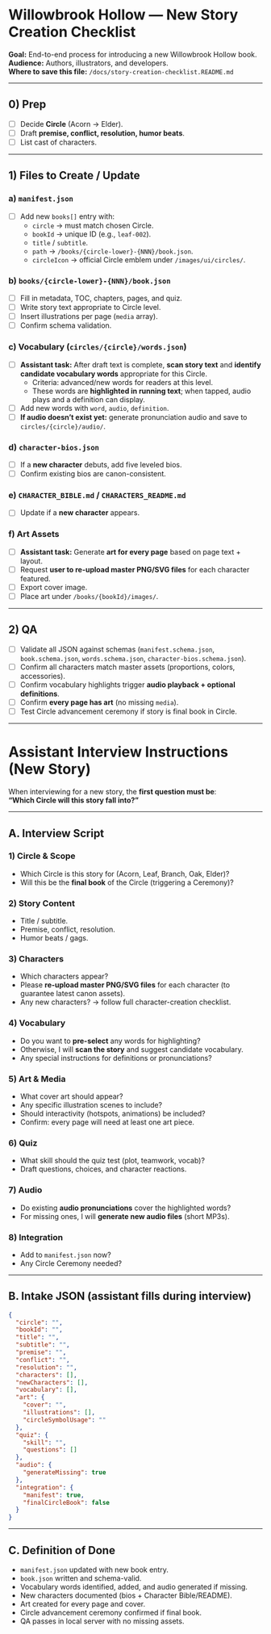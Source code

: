 # Willowbrook Hollow — New Story Creation Checklist

**Goal:** End-to-end process for introducing a new Willowbrook Hollow book.  
**Audience:** Authors, illustrators, and developers.  
**Where to save this file:** `/docs/story-creation-checklist.README.md`

---

## 0) Prep
- [ ] Decide **Circle** (Acorn → Elder).
- [ ] Draft **premise, conflict, resolution, humor beats**.
- [ ] List cast of characters.

---

## 1) Files to Create / Update

### a) `manifest.json`
- [ ] Add new `books[]` entry with:
  - `circle` → must match chosen Circle.
  - `bookId` → unique ID (e.g., `leaf-002`).
  - `title` / `subtitle`.
  - `path` → `/books/{circle-lower}-{NNN}/book.json`.
  - `circleIcon` → official Circle emblem under `/images/ui/circles/`.

### b) `books/{circle-lower}-{NNN}/book.json`
- [ ] Fill in metadata, TOC, chapters, pages, and quiz.
- [ ] Write story text appropriate to Circle level.
- [ ] Insert illustrations per page (`media` array).
- [ ] Confirm schema validation.

### c) Vocabulary (`circles/{circle}/words.json`)
- [ ] **Assistant task:** After draft text is complete, **scan story text** and **identify candidate vocabulary words** appropriate for this Circle.
  - Criteria: advanced/new words for readers at this level.
  - These words are **highlighted in running text**; when tapped, audio plays and a definition can display.
- [ ] Add new words with `word`, `audio`, `definition`.
- [ ] **If audio doesn’t exist yet:** generate pronunciation audio and save to `circles/{circle}/audio/`.

### d) `character-bios.json`
- [ ] If a **new character** debuts, add five leveled bios.
- [ ] Confirm existing bios are canon-consistent.

### e) `CHARACTER_BIBLE.md` / `CHARACTERS_README.md`
- [ ] Update if a **new character** appears.

### f) Art Assets
- [ ] **Assistant task:** Generate **art for every page** based on page text + layout.
- [ ] Request **user to re-upload master PNG/SVG files** for each character featured.
- [ ] Export cover image.
- [ ] Place art under `/books/{bookId}/images/`.

---

## 2) QA
- [ ] Validate all JSON against schemas (`manifest.schema.json`, `book.schema.json`, `words.schema.json`, `character-bios.schema.json`).
- [ ] Confirm all characters match master assets (proportions, colors, accessories).
- [ ] Confirm vocabulary highlights trigger **audio playback + optional definitions**.
- [ ] Confirm **every page has art** (no missing `media`).
- [ ] Test Circle advancement ceremony if story is final book in Circle.

---

# Assistant Interview Instructions (New Story)

When interviewing for a new story, the **first question must be**:  
**“Which Circle will this story fall into?”**

---

## A. Interview Script

### 1) Circle & Scope
- Which Circle is this story for (Acorn, Leaf, Branch, Oak, Elder)?
- Will this be the **final book** of the Circle (triggering a Ceremony)?

### 2) Story Content
- Title / subtitle.
- Premise, conflict, resolution.
- Humor beats / gags.

### 3) Characters
- Which characters appear?
- Please **re-upload master PNG/SVG files** for each character (to guarantee latest canon assets).
- Any new characters? → follow full character-creation checklist.

### 4) Vocabulary
- Do you want to **pre-select** any words for highlighting?
- Otherwise, I will **scan the story** and suggest candidate vocabulary.
- Any special instructions for definitions or pronunciations?

### 5) Art & Media
- What cover art should appear?
- Any specific illustration scenes to include?
- Should interactivity (hotspots, animations) be included?
- Confirm: every page will need at least one art piece.

### 6) Quiz
- What skill should the quiz test (plot, teamwork, vocab)?
- Draft questions, choices, and character reactions.

### 7) Audio
- Do existing **audio pronunciations** cover the highlighted words?
- For missing ones, I will **generate new audio files** (short MP3s).

### 8) Integration
- Add to `manifest.json` now?
- Any Circle Ceremony needed?

---

## B. Intake JSON (assistant fills during interview)

```json
{
  "circle": "",
  "bookId": "",
  "title": "",
  "subtitle": "",
  "premise": "",
  "conflict": "",
  "resolution": "",
  "characters": [],
  "newCharacters": [],
  "vocabulary": [],
  "art": {
    "cover": "",
    "illustrations": [],
    "circleSymbolUsage": ""
  },
  "quiz": {
    "skill": "",
    "questions": []
  },
  "audio": {
    "generateMissing": true
  },
  "integration": {
    "manifest": true,
    "finalCircleBook": false
  }
}
```

---

## C. Definition of Done
- `manifest.json` updated with new book entry.
- `book.json` written and schema-valid.
- Vocabulary words identified, added, and audio generated if missing.
- New characters documented (bios + Character Bible/README).
- Art created for every page and cover.
- Circle advancement ceremony confirmed if final book.
- QA passes in local server with no missing assets.
